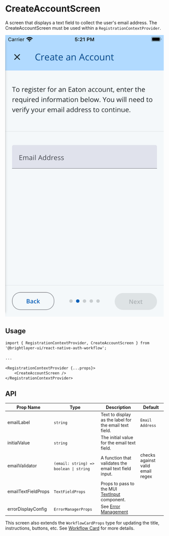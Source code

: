 # CreateAccountScreen

A screen that displays a text field to collect the user's email address. The CreateAccountScreen must be used within a `RegistrationContextProvider`.

![Create Account](../../media/screens/create-account.png)

## Usage

```tsx
import { RegistrationContextProvider, CreateAccountScreen } from '@brightlayer-ui/react-native-auth-workflow';

...

<RegistrationContextProvider {...props}>
    <CreateAccountScreen />
</RegistrationContextProvider>
```

## API

| Prop Name | Type | Description | Default |
|---|---|---|---|
| emailLabel | `string` | Text to display as the label for the email text field. | `Email Address` |
| initialValue | `string` | The initial value for the email text field. |  |
| emailValidator | `(email: string) => boolean \| string` | A function that validates the email text field input. | checks against valid email regex |
| emailTextFieldProps | `TextFieldProps` | Props to pass to the MUI [TextInput](https://callstack.github.io/react-native-paper/docs/components/TextInput/) component. |  |
| errorDisplayConfig | `ErrorManagerProps` | See [Error Management](../components/error-manager.md) |  |

This screen also extends the `WorkflowCardProps` type for updating the title, instructions, buttons, etc. See [Workflow Card](../components/workflow-card.md) for more details.